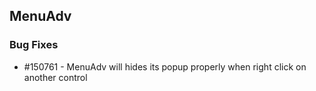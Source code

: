 ## MenuAdv

### Bug Fixes

* \#150761 - MenuAdv will hides its popup properly when right click on another control

